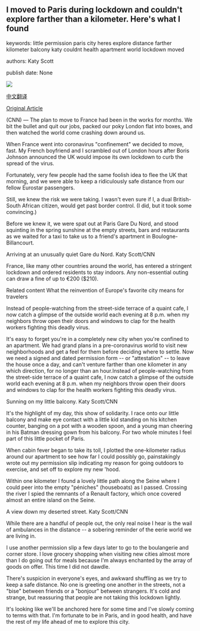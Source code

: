 ## I moved to Paris during lockdown and couldn't explore farther than a kilometer. Here's what I found

keywords: little permission paris city heres explore distance farther kilometer balcony katy couldnt health apartment world lockdown moved

authors: Katy Scott

publish date: None

![](https://cdn.cnn.com/cnnnext/dam/assets/200331173846-lockdown-paris-balcony-super-tease.jpg)

[中文翻译](I%20moved%20to%20Paris%20during%20lockdown%20and%20couldn%27t%20explore%20farther%20than%20a%20kilometer.%20Here%27s%20what%20I%20found_zh.md)

[Original Article](https://edition.cnn.com/travel/article/london-to-paris-lockdown-move/index.html)

(CNN) — The plan to move to France had been in the works for months. We bit the bullet and quit our jobs, packed our poky London flat into boxes, and then watched the world come crashing down around us.

When France went into coronavirus "confinement" we decided to move, fast. My French boyfriend and I scrambled out of London hours after Boris Johnson announced the UK would impose its own lockdown to curb the spread of the virus.

Fortunately, very few people had the same foolish idea to flee the UK that morning, and we were able to keep a ridiculously safe distance from our fellow Eurostar passengers.

Still, we knew the risk we were taking. I wasn't even sure if I, a dual British-South African citizen, would get past border control. (I did, but it took some convincing.)

Before we knew it, we were spat out at Paris Gare Du Nord, and stood squinting in the spring sunshine at the empty streets, bars and restaurants as we waited for a taxi to take us to a friend's apartment in Boulogne-Billancourt.

Arriving at an unusually quiet Gare du Nord. Katy Scott/CNN

France, like many other countries around the world, has entered a stringent lockdown and ordered residents to stay indoors. Any non-essential outing can draw a fine of up to €200 ($210).

Related content What the reinvention of Europe's favorite city means for travelers





Instead of people-watching from the street-side terrace of a quaint cafe, I now catch a glimpse of the outside world each evening at 8 p.m. when my neighbors throw open their doors and windows to clap for the health workers fighting this deadly virus.

It's easy to forget you're in a completely new city when you're confined to an apartment. We had grand plans in a pre-coronavirus world to visit new neighborhoods and get a feel for them before deciding where to settle. Now we need a signed and dated permission form -- or "attestation" -- to leave the house once a day, and can't venture farther than one kilometer in any which direction, for no longer than an hour.Instead of people-watching from the street-side terrace of a quaint cafe, I now catch a glimpse of the outside world each evening at 8 p.m. when my neighbors throw open their doors and windows to clap for the health workers fighting this deadly virus.

Sunning on my little balcony. Katy Scott/CNN

It's the highlight of my day, this show of solidarity. I race onto our little balcony and make eye contact with a little kid standing on his kitchen counter, banging on a pot with a wooden spoon, and a young man cheering in his Batman dressing gown from his balcony. For two whole minutes I feel part of this little pocket of Paris.

When cabin fever began to take its toll, I plotted the one-kilometer radius around our apartment to see how far I could possibly go, painstakingly wrote out my permission slip indicating my reason for going outdoors to exercise, and set off to explore my new 'hood.

Within one kilometer I found a lovely little path along the Seine where I could peer into the empty "péniches" (houseboats) as I passed. Crossing the river I spied the remnants of a Renault factory, which once covered almost an entire island on the Seine.

A view down my deserted street. Katy Scott/CNN

While there are a handful of people out, the only real noise I hear is the wail of ambulances in the distance -- a sobering reminder of the eerie world we are living in.

I use another permission slip a few days later to go to the boulangerie and corner store. I love grocery shopping when visiting new cities almost more than I do going out for meals because I'm always enchanted by the array of goods on offer. This time I did not dawdle.

There's suspicion in everyone's eyes, and awkward shuffling as we try to keep a safe distance. No one is greeting one another in the streets, not a "bise" between friends or a "bonjour" between strangers. It's cold and strange, but reassuring that people are not taking this lockdown lightly.

It's looking like we'll be anchored here for some time and I've slowly coming to terms with that. I'm fortunate to be in Paris, and in good health, and have the rest of my life ahead of me to explore this city.